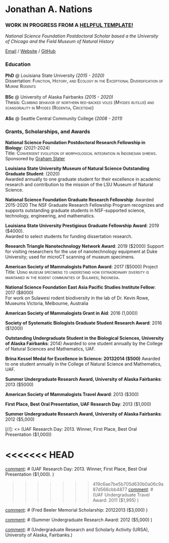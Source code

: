 # Jonathan A. Nations   
### **WORK IN PROGRESS FROM A [ HELPFUL TEMPLATE!](https://workwithcarolyn.com/blog/digital-cv-guide)**  

_National Science Foundation Postdoctoral Scholar based a the University of Chicago and the Field Museum of Natural History_ <br>

[Email](mailto:jonnatiions@gmail.com) / [Website](https://jonnynations.com/) / [GitHub](https://github.com/jonnations/) 

### Education

**PhD** @ Louisiana State University _(2015 - 2020)_ <br>
Dissertation: <span style="font-variant:small-caps;">Function, History, and Ecology in the Exceptional Diversification of Murine Rodents</span>  
<br>
**BSc** @ University of Alaska Fairbanks _(2015 - 2020)_ <br>
Thesis: <span style="font-variant:small-caps;">Climbing behavior of northern red-backed voles (*Myodes rutilus*) and scansoriality in Myodes (Rodentia, Cricetidae)</span>  
<br>
**ASc** @ Seattle Central Community College _(2008 - 2011)_ <br>
    
### Grants, Scholarships, and Awards

**National Science Foundation Postdoctoral Research Fellowship in Biology**: (2021-2024)  
Title: <span style="font-variant:small-caps;">Convergent evolution of morphological integration in Indonesian shrews.</span>  
Sponsored by [Graham Slater](https://fourdimensionalbiology.com/)  

**Louisiana State University Museum of Natural Science Outstanding Graduate Student**: (2020)   
Awarded annually to one graduate student for their excellence in academic research and contribution to the mission of the LSU Museum of Natural Science.  

**National Science Foundation Graduate Research Fellowship**: Awarded 2015-2020
The NSF Graduate Research Fellowship Program recognizes and supports outstanding graduate students in NSF-supported science, technology, engineering, and mathematics.

**Louisiana State University Prestigious Graduate Fellowship Award**: 2019 ($4000).   
Awarded to select students for funding dissertation research.

**Research Triangle Nanotechnology Network Award**: 2019 ($2000)
Support for visiting researchers for the use of nanotechnology equipment at Duke University; used for microCT scanning of museum specimens.  

**American Society of Mammalogists Patton Award**: 2017 ($5000)
Project Title: <span style="font-variant:small-caps;">Using museum specimens to understand how extraordinary diversity is maintained in the rodent communities of Sulawesi, Indonesia.</span>  

**National Science Foundation East Asia Pacific Studies Institute Fellow**: 2017 ($8000)  
For work on Sulawesi rodent biodiversity in the lab of Dr. Kevin Rowe, Museums Victoria, Melbourne, Australia

**American Society of Mammalogists Grant in Aid**: 2016 (1,000))

**Society of Systematic Biologists Graduate Student Research Award**: 2016 ($1200))

**Outstanding Undergraduate Student in the Biological Sciences, University of Alaska Fairbanks**: 2014)
Awarded to one student annually by the College of Natural Sciences and Mathematics, UAF.

**Brina Kessel Medal for Excellence in Science: 2013­2014 ($500)**
Awarded to one student annually in the College of Natural Science and Mathematics, UAF.

**Summer Undergraduate Research Award, University of Alaska Fairbanks**: 2013 ($5000) 

**American Society of Mammalogists Travel Award**: 2013 ($300)

**First Place, Best Oral Presentation, UAF Research Day**: 2013 ($1,000)  

**Summer Undergraduate Research Award, University of Alaska Fairbanks**: 2012 ($5,000)  

[//]: <> (UAF Research Day: 2013. Winner, First Place, Best Oral Presentation ($1,000))   

<<<<<<< HEAD
=======
[comment]: # (UAF Research Day: 2013. Winner, First Place, Best Oral Presentation ($1,000).  )  

>>>>>>> 419c6ae7be5b705d630b0a06c9a87d566cbb4877
[comment]: # (UAF Undergraduate Travel Award: 2011 ($1,995)   )  

[comment]: # (To attend conference in Philadelphia, PA.    )  

[comment]: # (Fred Beeler Memorial Scholarship: 2012­2013 ($3,000)  )  

[comment]: # (Distributed by UAF to outstanding undergraduate students.  )  

[comment]: # (Summer Undergraduate Research Award: 2012 ($5,000)    )  

[comment]: # (Undergraduate Research and Scholarly Activity (URSA), University of Alaska, Fairbanks.)  
